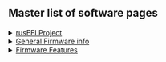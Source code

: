 ## Master list of software pages 

<details><summary><u>rusEFI Project</u></summary>

* [rusEFI Project Overview](rusEFI-project)

</details>


<details><summary><u>General Firmware info</u></summary>

* [Preferred Code Style](Code-Style)
* [Debug Mode](Debug_Mode)
* [Performance Tracing](Developer-Performance-Tracing)
* [Firmware Downloads](Downloads)
* [Feature requests](Feature_Request_Feature_Bounty_Program)
* [Feature ideas](I_have_an_idea)
* [How To DFU](HOWTO_DFU)
* [How To Update Firmware](HOWTO_Update_Firmware)
* [How To Upload a Tune](HOWTO_upload_tune)
* [rusEFI Bundle](rusefi_bundle)

</details>

<details><summary><u>Firmware Features</u></summary>

* See also -> [rusEFI Project Overview](rusEFI-project)
* [FSIO](FSIO)
* [Virtual Simulator](Virtual_simulator)

</details>
